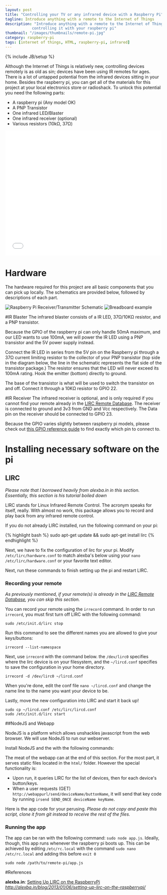 ```yaml
---
layout: post
title: "Controlling your TV or any infrared device with a Raspberry Pi"
tagline: Introduce anything with a remote to the Internet of Things
description: "Introduce anything with a remote to the Internet of Things by
            controlling it with your raspberry pi"
thumbnail: "/images/thumbnails/remote-pi.jpg"
category: raspberry-pi
tags: [internet of things, HTML, raspberry-pi, infrared]
---
```

{% include JB/setup %}

Although the Internet of Things is relatively new, controlling devices remotely is as old as sin; devices have been using IR remotes for ages. There is a lot of untapped potential from the infrared devices sitting in your home. Besides the raspberry pi, you can get all of the materials for this project at your local electronics store or radioshack. To unlock this potential you need the following parts:

* A raspberry pi (Any model OK)
* A PNP Transistor
* One infrared LED/Blaster
* One infrared receiver (optional)
* Various resistors (10kΩ, 37Ω)

<iframe width="100%" height="400" src="//www.youtube.com/embed/-FreZMkgs1I" frameborder="0" allowfullscreen></iframe>


# Hardware

The hardware required for this project are all basic components that you can pick up locally. The schematics are provided below, followed by descriptions of each part.

![Raspberry Pi Receiver/Transmitter Schematic](/images/remote-pi/schem.png)
![Breadboard example](/images/remote-pi/bb.png)


#IR Blaster
The infrared blaster consists of a IR LED, 37Ω/10KΩ resistor, and a PNP transistor. 

Because the GPIO of the raspberry pi can only handle 50mA maximum, and our LED wants to use 100mA, we will power the IR LED using a PNP transistor and the 5V power supply instead. 

Connect the IR LED in series from the 5V pin on the Raspberry pi through a 37Ω current limiting resistor to the collector of your PNP transistor (top side in the diagram below, the line in the schematic represents the flat side of the transistor package.) The resistor ensures that the LED will never exceed its 100mA rating. Hook the emitter (bottom) directly to ground.

The base of the transistor is what will be used to switch the transistor on and off. Connect it through a 10KΩ resistor to GPIO 22.  

#IR Receiver
The infrared receiver is optional, and is only required if you cannot find your remote already in the [LIRC Remote Database](http://lirc.sourceforge.net/remotes/). The receiver is connected to ground and 3v3 from GND and Vcc respectively. The Data pin on the receiver should be connected to GPIO 23.

Because the GPIO varies slightly between raspberry pi models, please check out [this GPIO reference guide](http://raspi.tv/2014/rpi-gpio-quick-reference-updated-for-raspberry-pi-b) to find exactly which pin to connect to.



# Installing necessary software on the pi

## LIRC

*Please note that I borrowed heavily from alexba.in in this section. Essentially, this section is his tutorial boiled down*

LIRC stands for Linux Infrared Remote Control. The acronym speaks for itself, really. With almost no work, this package allows you to record and play back from any infrared remote control. 

If you do not already LIRC installed, run the following command on your pi:

{% highlight bash %}
    sudo apt-get update && sudo apt-get install lirc
{% endhighlight %}

Next, we have to fix the configuration of lirc for your pi. Modify `/etc/lirc/hardware.conf` to match alexba's below using your `nano /etc/lirc/hardware.conf` or your favorite text editor.

<script src="https://gist.github.com/vartan/984286efea1230664e3a.js"></script>

Next, run these commands to finish setting up the pi and restart LIRC.
<script src="https://gist.github.com/vartan/a4654f526915aadaaf31.js"></script>

### Recording your remote
*As previously mentioned, if your remote(s) is already in the [LIRC Remote Database](http://lirc.sourceforge.net/remotes/), you can skip this section.*

You can record your remote using the `irrecord` command. In order to run `irrecord`, you must first turn off LIRC with the following command:

    sudo /etc/init.d/lirc stop

Run this command to see the different names you are allowed to give your keys/buttons:

    irrecord --list-namespace 

Next, use `irrecord` with the command below. the `/dev/lirc0` specifies where the lirc device is on your filesystem, and the `~/lircd.conf` specifies to save the configuration in your home directory.

    irrecord -d /dev/lirc0 ~/lircd.conf

When you're done, edit the conf file `nano ~/lircd.conf` and change the name line to the name you want your device to be.

Lastly, move the new configuration into LIRC and start it back up!

    sudo cp ~/lircd.conf /etc/lirc/lircd.conf
    sudo /etc/init.d/lirc start



##NodeJS and Webapp

NodeJS is a platform which allows unshackles javascript from the web browser. We will use NodeJS to run our webserver.

Install NodeJS and the with the following commands:
<script src="https://gist.github.com/vartan/6dcdb707d003f19fb727.js"></script>
<script src="https://gist.github.com/vartan/2aeccca2c08c66d861d5.js"></script>

The meat of the webapp can at the end of this section. For the most part, it serves static files located in the `html/` folder. However the special functionality is:

* Upon run, it queries LIRC for the list of devices, then for each device's button/keys. 
* When a user requests (GET) `http://webappurl/send/deviceName/buttonName`, it will send that key code by running `irsend SEND_ONCE deviceName keyName`. 

Here is the app code for your perusing. *Please do not copy and paste this script, clone it from git instead to receive the rest of the files.*
<script src="https://gist.github.com/vartan/fb6fd26006fb6fb87a90.js"></script>


### Running the app
The app can be ran with the following command: `sudo node app.js`. Ideally, though, this app runs whenever the raspberry pi boots up. This can be achieved by editing `/etc/rc.local` with the command `sudo nano /etc/rc.local` and adding this before `exit 0`

    sudo node /path/to/remote-pi/app.js


<style>  .file-data {max-height: 500px;}</style>
#References

**alexba.in**: [Setting Up LIRC on the RaspberryPi](http://alexba.in/blog/2013/01/06/setting-up-lirc-on-the-raspberrypi/) *http://alexba.in/blog/2013/01/06/setting-up-lirc-on-the-raspberrypi/*
